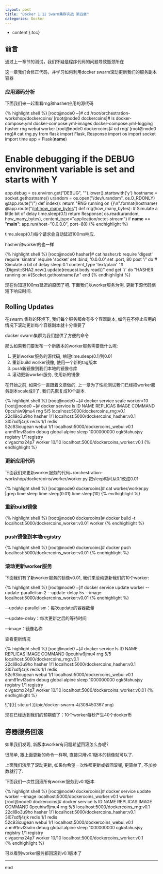 ```yaml
---
layout: post
title: "Docker 1.12 Swarm集群实战 第四章"
categories: Docker
---
```



* content
{:toc}


## 前言

通过上一章节的测试，我们怀疑是程序代码的问题导致瓶颈所在

这一章我们会修正代码，并学习如何利用docker swarm滚动更新我们的服务副本容器

### 应用源码分析

下面我们来一起看看rng和hasher应用的源代码

{% highlight shell %}
[root@node0 ~]# cd /root/orchestration-workshop/dockercoins/
[root@node0 dockercoins]# ls
docker-compose.yml  docker-compose.yml-images  docker-compose.yml-logging  hasher  rng  webui  worker
[root@node0 dockercoins]# cd rng/
[root@node0 rng]# cat rng.py 
from flask import Flask, Response
import os
import socket
import time
app = Flask(__name__)
# Enable debugging if the DEBUG environment variable is set and starts with Y
app.debug = os.environ.get("DEBUG", "").lower().startswith('y')
hostname = socket.gethostname()
urandom = os.open("/dev/urandom", os.O_RDONLY)
@app.route("/")
def index():
    return "RNG running on {}\n".format(hostname)
@app.route("/<int:how_many_bytes>")
def rng(how_many_bytes):
    # Simulate a little bit of delay
    time.sleep(0.1)
    return Response(
        os.read(urandom, how_many_bytes),
        content_type="application/octet-stream")
if __name__ == "__main__":
    app.run(host="0.0.0.0", port=80)
{% endhighlight %}

time.sleep(0.1)每个请求会自动延迟100ms响应.

hasher和worker的也一样

{% highlight shell %}
[root@node0 hasher]# cat hasher.rb 
require 'digest'
require 'sinatra'
require 'socket'
set :bind, '0.0.0.0'
set :port, 80
post '/' do
    # Simulate a bit of delay
    sleep 0.1
    content_type 'text/plain'
    "#{Digest::SHA2.new().update(request.body.read)}"
end
get '/' do
    "HASHER running on #{Socket.gethostname}\n"
end
{% endhighlight %}

现在你知道100ms延迟的原因了吧. 下面我们以worker服务为例, 更新下源代码缩短下响应时间.

## Rolling Updates

在swarm 集群的环境下, 我们每个服务都会有多个容器副本, 如何在不停止应用的情况下滚动更新每个容器副本就十分重要了

docker swarm集群为我们提供了方便的命令

那么如果我们要发布一个新版本的worker服务需要做什么呢:

1. 更新worker服务的源代码, 缩短time.sleep(0.1)到0.01
2. 重新build worker镜像, 使用一个新的tag版本
3. push新镜像到我们本地的镜像仓库
4. 滚动更新worker服务, 使用新的镜像

在开始之前, 如果你一直跟着文章做的, 上一章为了性能测试我们已经把worker服务副本scale成0了, 我们先恢复成10个副本.

{% highlight shell %}
[root@node0 ~]# docker service scale worker=10
[root@node0 ~]# docker service ls
ID            NAME      REPLICAS  IMAGE                                   COMMAND
0pcuhiw9jmu4  rng       5/5       localhost:5000/dockercoins_rng:v0.1     
22cli9o3u9ho  hasher    1/1       localhost:5000/dockercoins_hasher:v0.1  
3l07xdfj4rjk  redis     1/1       redis                                   
52c93icugean  webui     1/1       localhost:5000/dockercoins_webui:v0.1   
anm91nvl3sdm  debug     global    alpine                                  sleep 1000000000
cgk5fahusjsy  registry  1/1       registry                                
clvgacmx24p7  worker    10/10     localhost:5000/dockercoins_worker:v0.1
{% endhighlight %}

### 更新应用代码

下面我们来更新worker服务的代码~/orchestration-workshop/dockercoins/worker/worker.py 把sleep时间从0.1改成0.01

{% highlight shell %}
[root@node0 dockercoins]# cat worker/worker.py |grep time.sleep
    time.sleep(0.01)
    time.sleep(10)
{% endhighlight %}

### 重新build镜像

{% highlight shell %}
[root@node0 dockercoins]# docker build -t localhost:5000/dockercoins_worker:v0.01 worker
{% endhighlight %}

### push镜像到本地registry

{% highlight shell %}
[root@node0 dockercoins]# docker push localhost:5000/dockercoins_worker:v0.01
{% endhighlight %}

### 滚动更新worker服务

下面我们有了新worker服务的镜像v0.01, 我们来滚动更新我们的10个worker:

{% highlight shell %}
[root@node0 ~]# docker service update worker --update-parallelism 2 --update-delay 5s --image localhost:5000/dockercoins_worker:v0.01
{% endhighlight %}

\-\-update-parallelism：每次update的容器数量

\-\-update-delay：每次更新之后的等待时间

\-\-image：镜像名称

查看更新情况

{% highlight shell %}
[root@node0 ~]# docker service ls
ID            NAME      REPLICAS  IMAGE                                    COMMAND
0pcuhiw9jmu4  rng       5/5       localhost:5000/dockercoins_rng:v0.1      
22cli9o3u9ho  hasher    1/1       localhost:5000/dockercoins_hasher:v0.1   
3l07xdfj4rjk  redis     1/1       redis                                    
52c93icugean  webui     1/1       localhost:5000/dockercoins_webui:v0.1    
anm91nvl3sdm  debug     global    alpine                                   sleep 1000000000
cgk5fahusjsy  registry  1/1       registry                                 
clvgacmx24p7  worker    10/10     localhost:5000/dockercoins_worker:v0.01
{% endhighlight %}

![1]({{ site.url }}/pic/docker-swarm-4/308450367.png)


现在已经达到我们的预期值了：10个worker每秒产生40个docker币

## 容器服务回滚

如果我们发现, 新版本worker有问题希望回滚怎么办呢?

很简单, 跟上面更新的命令一样啊, 直接只用v0.1版本的镜像就可以了.

上面我们演示了滚动更新, 如果你希望一次性都更新或者回滚呢, 更简单了, 不加参数就行了.

下面我们一次性回滚所有worker服务到v0.1版本

{% highlight shell %}
[root@node0 dockercoins]# docker service update worker --image localhost:5000/dockercoins_worker:v0.1
worker
[root@node0 dockercoins]# docker service ls
ID            NAME      REPLICAS  IMAGE                                   COMMAND
0pcuhiw9jmu4  rng       5/5       localhost:5000/dockercoins_rng:v0.1     
22cli9o3u9ho  hasher    1/1       localhost:5000/dockercoins_hasher:v0.1  
3l07xdfj4rjk  redis     1/1       redis                                   
52c93icugean  webui     1/1       localhost:5000/dockercoins_webui:v0.1   
anm91nvl3sdm  debug     global    alpine                                  sleep 1000000000
cgk5fahusjsy  registry  1/1       registry                                
clvgacmx24p7  worker    10/10     localhost:5000/dockercoins_worker:v0.1  
{% endhighlight %}

可以看到worker服务都回滚到v0.1版本了

---------------

end

